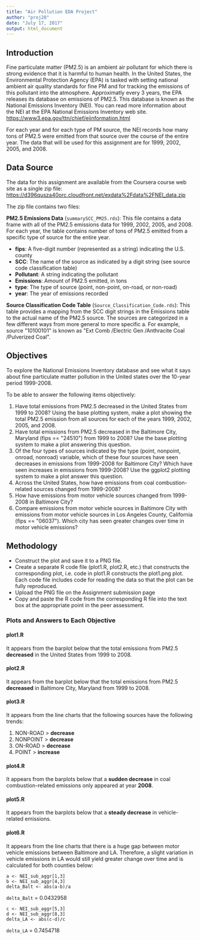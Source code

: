 ```yaml
---
title: "Air Pollution EDA Project"
author: "proj20"
date: "July 17, 2017"
output: html_document
---
```


## Introduction

Fine particulate matter (PM2.5) is an ambient air pollutant for which there is strong evidence that it is harmful to human health. In the United States, the Environmental Protection Agency (EPA) is tasked with setting national ambient air quality standards for fine PM and for tracking the emissions of this pollutant into the atmosphere. Approximatly every 3 years, the EPA releases its database on emissions of PM2.5. This database is known as the National Emissions Inventory (NEI). You can read more information about the NEI at the EPA National Emissions Inventory web site.
<https://www3.epa.gov/ttn/chief/eiinformation.html>

For each year and for each type of PM source, the NEI records how many tons of PM2.5 were emitted from that source over the course of the entire year.
The data that will be used for this assignment are for 1999, 2002, 2005, and 2008.

## Data Source
The data for this assignment are available from the Coursera course web site as a single zip file:
<https://d396qusza40orc.cloudfront.net/exdata%2Fdata%2FNEI_data.zip>

The zip file contains two files:

**PM2.5 Emissions Data** (`summarySCC_PM25.rds`): This file contains a data frame with all of the PM2.5 emissions data for 1999, 2002, 2005, and 2008. For each year, the table contains number of tons of PM2.5 emitted from a specific type of source for the entire year.

- **fips**: A five-digit number (represented as a string) indicating the U.S. county
- **SCC**: The name of the source as indicated by a digit string (see source code classification table)
- **Pollutant**: A string indicating the pollutant
- **Emissions**: Amount of PM2.5 emitted, in tons
- **type**: The type of source (point, non-point, on-road, or non-road)
- **year**: The year of emissions recorded

**Source Classification Code Table** (`Source_Classification_Code.rds`): This table provides a mapping from the SCC digit strings in the Emissions table to the actual name of the PM2.5 source. The sources are categorized in a few different ways from more general to more specific a. For example, source "10100101" is known as "Ext Comb /Electric Gen /Anthracite Coal /Pulverized Coal".

## Objectives
To explore the National Emissions Inventory database and see what it says about fine particulate matter pollution in the United states over the 10-year period 1999-2008.

To be able to answer the following items objectively:

1. Have total emissions from PM2.5 decreased in the United States from 1999 to 2008? Using the base plotting system, make a plot showing the total PM2.5 emission from all sources for each of the years 1999, 2002, 2005, and 2008.
2. Have total emissions from PM2.5 decreased in the Baltimore City, Maryland (fips == "24510") from 1999 to 2008? Use the base plotting system to make a plot answering this question.
3. Of the four types of sources indicated by the type (point, nonpoint, onroad, nonroad) variable, which of these four sources have seen decreases in emissions from 1999-2008 for Baltimore City? Which have seen increases in emissions from 1999-2008? Use the ggplot2 plotting system to make a plot answer this question.
4. Across the United States, how have emissions from coal combustion-related sources changed from 1999-2008?
5. How have emissions from motor vehicle sources changed from 1999-2008 in Baltimore City?
6. Compare emissions from motor vehicle sources in Baltimore City with emissions from motor vehicle sources in Los Angeles County, California (fips == "06037"). Which city has seen greater changes over time in motor vehicle emissions?

## Methodology
- Construct the plot and save it to a PNG file.
- Create a separate R code file (plot1.R, plot2.R, etc.) that constructs the corresponding plot, i.e. code in plot1.R constructs the plot1.png plot. Each code file includes code for reading the data so that the plot can be fully reproduced.
- Upload the PNG file on the Assignment submission page
- Copy and paste the R code from the corresponding R file into the text box at the appropriate point in the peer assessment.

### Plots and Answers to Each Objective

#### plot1.R
It appears from the barplot below that the total emissions from PM2.5 **decreased** in the United States from 1999 to 2008.

#### plot2.R
It appears from the barplot below that the total emissions from PM2.5 **decreased** in Baltimore City, Maryland from 1999 to 2008.

#### plot3.R
It appears from the line charts that the following sources have the following trends:

1. NON-ROAD > **decrease**
2. NONPOINT > **decrease**
3. ON-ROAD  > **decrease**
4. POINT    > **increase**

#### plot4.R
It appears from the barplots below that a **sudden decrease** in coal combustion-related emissions only appeared at year **2008**.

#### plot5.R
It appears from the barplots below that a **steady decrease** in vehicle-related emissions.

#### plot6.R
It appears from the line charts that there is a huge gap between motor vehicle emissions between Baltimore and LA.
Therefore, a slight variation in vehicle emissions in LA would still yield greater change over time and is calculated for both counties below:

```
a <- NEI_sub_aggr[1,3]
b <- NEI_sub_aggr[4,3]
delta_Balt <- abs(a-b)/a
```

`delta_Balt` = 0.0432958

```
c <- NEI_sub_aggr[5,3]
d <- NEI_sub_aggr[8,3]
delta_LA <- abs(c-d)/c
```
`delta_LA` = 0.7454718

